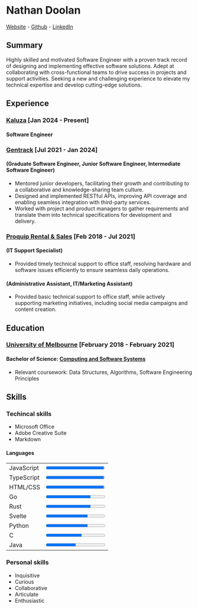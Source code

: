 # Nathan Doolan

[Website](https://n.doolan.dev) - [Github](https://github.com/NDoolan360) - [LinkedIn](https://www.linkedin.com/in/nathan-doolan-835a13171)

## Summary

Highly skilled and motivated Software Engineer with a proven track record of designing and implementing effective software solutions. Adept at collaborating with cross-functional teams to drive success in projects and support activities. Seeking a new and challenging experience to elevate my technical expertise and develop cutting-edge solutions.

## Experience

### [Kaluza](https://kaluza.com) [Jan 2024 - Present]

#### Software Engineer

### [Gentrack](https://gentrack.com) [Jul 2021 - Jan 2024]

#### (Graduate Software Engineer, Junior Software Engineer, Intermediate Software Engineer)

- Mentored junior developers, facilitating their growth and contributing to a
collaborative and knowledge-sharing team culture.
- Designed and implemented RESTful APIs, improving API coverage and
enabling seamless integration with third-party services.
- Worked with project and product managers to gather requirements and
translate them into technical specifications for development and delivery.

### [Proquip Rental & Sales](https://pqrs.com.au) [Feb 2018 - Jul 2021]

#### (IT Support Specialist)

- Provided timely technical support to office staff, resolving hardware and
software issues efficiently to ensure seamless daily operations.

#### (Administrative Assistant, IT/Marketing Assistant)

- Provided basic technical support to office staff, while actively supporting
marketing initiatives, including social media campaigns and content creation.

## Education

### [University of Melbourne](https://www.unimelb.edu.au) [February 2018 - February 2021]

#### Bachelor of Science: [Computing and Software Systems](https://study.unimelb.edu.au/find/courses/major/computing-and-software-systems/)

- Relevant coursework: Data Structures, Algorithms, Software Engineering Principles

## Skills

### Techincal skills
- Microsoft Office
- Adobe Creative Suite
- Markdown

#### Languages

|             |                         |
|-------------|-------------------------|
| JavaScript  | <progress value="0.98"> |
| TypeScript  | <progress value="0.98"> |
| HTML/CSS    | <progress value="0.98"> |
| Go          | <progress value="0.75"> |
| Rust        | <progress value="0.75"> |
| Svelte      | <progress value="0.70"> |
| Python      | <progress value="0.70"> |
| C           | <progress value="0.60"> |
| Java        | <progress value="0.50"> |

### Personal skills
- Inquisitive
- Curious
- Collaborative
- Articulate
- Enthusiastic
